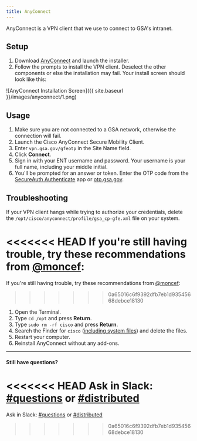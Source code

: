 ```yaml
---
title: AnyConnect
---
```


AnyConnect is a VPN client that we use to connect to GSA's intranet.

## Setup

1. Download [AnyConnect](https://drive.google.com/a/gsa.gov/file/d/0B0kAEM4mkbZ1XzMyQzdjYUdyUHM/edit) and launch the installer.
2. Follow the prompts to install the VPN client. Deselect the other components or else the installation may fail. Your install screen should look like this:

![AnyConnect Installation Screen]({{ site.baseurl }}/images/anyconnect/1.png)

## Usage

1. Make sure you are not connected to a GSA network, otherwise the connection will fail.
2. Launch the Cisco AnyConnect Secure Mobility Client.
3. Enter `vpn.gsa.gov/gfeotp` in the Site Name field.
4. Click **Connect**.
5. Sign in with your ENT username and password. Your username is your full name, including your middle initial.
6. You'll be prompted for an answer or token. Enter the OTP code from the [SecureAuth Authenticate](https://itunes.apple.com/us/app/secureauth-otp/id615536686?mt=8) app or [otp.gsa.gov](https://otp.gsa.gov).

## Troubleshooting

If your VPN client hangs while trying to authorize your credentials, delete the `/opt/cisco/anyconnect/profile/gsa_cp-gfe.xml` file on your system.

<<<<<<< HEAD
If you're still having trouble, try these recommendations from [@moncef](https://18f.slack.com/team/moncef):
=======
If you're still having trouble, try these recommendations from [@moncef](https://gsa-tts.slack.com/team/moncef):
>>>>>>> 0a65016c6f9392dfb7eb1d93545668debce18130

1. Open the Terminal.
2. Type `cd /opt` and press **Return**.
3. Type `sudo rm -rf cisco` and press **Return**.
4. Search the Finder for `cisco` ([including system files](https://support.apple.com/en-us/HT202121)) and delete the files.
5. Restart your computer.
6. Reinstall AnyConnect without any add-ons.

---

#### Still have questions?

<<<<<<< HEAD
Ask in Slack: [#questions](https://18f.slack.com/messages/questions/) or [#distributed](https://18f.slack.com/messages/distributed/)
=======
Ask in Slack: [#questions](https://gsa-tts.slack.com/messages/questions/) or [#distributed](https://gsa-tts.slack.com/messages/distributed/)
>>>>>>> 0a65016c6f9392dfb7eb1d93545668debce18130
